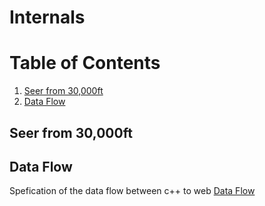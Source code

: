 # Internals

# Table of Contents
1. [Seer from 30,000ft](#seer-from-30000ft)
2. [Data Flow](#data-flow)


## Seer from 30,000ft

## Data Flow
Spefication of the data flow between c++ to web
[Data Flow](./DataFlow.md)